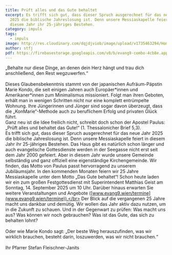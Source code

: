 ```yaml
---
title: Prüft alles und das Gute behaltet
excerpt: Es trifft sich gut, dass dieser Spruch ausgerechnet für das neue Jahr
  2025 die biblische Jahreslosung ist. Denn unsere Messiaskapelle feiert in
  diesem Jahr ihr 25-jähriges Bestehen.
category: impuls
tags:
  - impuls
image: http://res.cloudinary.com/dqjdjviob/image/upload/v1735463294/Homepage/News/study-6597766_900x600.jpg
author: stfj
pdf: https://firebasestorage.googleapis.com/v0/b/evang9-combo-4cb8e.appspot.com/o/zeitung%2FGemeindezeitung202501.pdf?alt=media&token=ecd66ed4-57f2-45d7-8e81-f42ad0adcda5
---
```

„Behalte nur diese Dinge, an denen dein Herz hängt und
trau dich anschließend, den Rest wegzuwerfen.“</br></br>Dieses
Glaubensbekenntnis stammt von der japanischen
Aufräum-Päpstin Marie Kondo, die seit einigen Jahren
auch Europäer\*innen und Amerikaner\*innen zum
Minimalismus missioniert.
Folgt man ihren Geboten, erhält man in wenigen
Schritten nicht nur eine komplett entrümpelte
Wohnung. Ihre Jüngerinnen und Jünger sind sogar
davon überzeugt, dass die „KonMarie“-Methode auch
zu beruflichem Erfolg und privaten Glück führt.</br>
Ganz neu ist die Idee freilich nicht, schreibt doch schon
der Apostel Paulus: „Prüft alles und behaltet das Gute!“
(1. Thessalonicher Brief 5,3).</br>
Es trifft sich gut, dass dieser Spruch ausgerechnet
für das neue Jahr 2025 die biblische Jahreslosung ist.
Denn unsere Messiaskapelle feiert in diesem Jahr ihr
25-jähriges Bestehen. Das Haus gibt es natürlich schon
länger und auch evangelische Gottesdienste werden
in der Seegasse nicht erst seit dem Jahr 2000 gefeiert.
Aber in diesem Jahr wurde unsere Gemeinde
selbständig und ganz offiziell eine eigenständige
Kirchengemeinde.
Wir finden, das Motto von Paulus passt hervorragend zu unserem Jubiläumsjahr.
In den kommenden Monaten feiern wir 25 Jahre Messiaskapelle unter dem Motto „Das Gute behaltet“! Schon heute laden wir ein zum großen Festgottesdienst mit Superintendent Matthias Geist am Sonntag, 14. September 2025 um 10 Uhr. Darüber
hinaus erwarten Sie weitere Veranstaltungen und
Angebote ([www.evang9.wien/termine](www.evang9.wien/termine)).</br>
Der Blick auf die vergangenen 25 Jahre macht uns
dankbar und demütig. Wir wollen das Jahr aktiv dazu nutzen, um in die Zukunft zu schauen. Und in der Gegenwart zu prüfen: Was macht uns aus? Was können wir noch gebrauchen? Was ist das Gute, das sich zu behalten lohnt? <br/><br/>Oder wie Marie Kondo sagt: „Der beste Weg herauszufinden, was wir wirklich brauchen, besteht darin, loszuwerden, was wir nicht brauchen.“<br/><br/>
Ihr Pfarrer Stefan Fleischner-Janits

